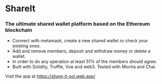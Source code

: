 # ShareIt
### The ultimate shared wallet platform based on the Ethereum blockchain

 -  Connect with metamask, create a new shared wallet or check your existing ones. 
 - Add and remove members, deposit and withdraw money or delete a wallet. 
 - In order to do any operation at least 51% of the members should agree.
 -  Built with Solidity, Truffle, Vue and web3. Tested with Mocha and Chai.

Visit the app at https://share-it-sol.web.app/
